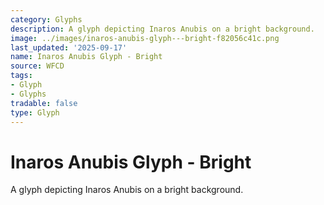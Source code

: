 ```yaml
---
category: Glyphs
description: A glyph depicting Inaros Anubis on a bright background.
image: ../images/inaros-anubis-glyph---bright-f82056c41c.png
last_updated: '2025-09-17'
name: Inaros Anubis Glyph - Bright
source: WFCD
tags:
- Glyph
- Glyphs
tradable: false
type: Glyph
---
```


# Inaros Anubis Glyph - Bright

A glyph depicting Inaros Anubis on a bright background.

